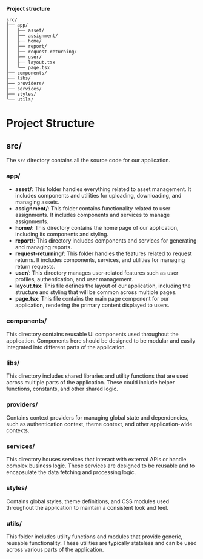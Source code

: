**Project structure**

```
src/
├── app/
│   ├── asset/
│   ├── assignment/
│   ├── home/
│   ├── report/
│   ├── request-returning/
│   ├── user/
│   ├── layout.tsx
│   └── page.tsx
├── components/
├── libs/
├── providers/
├── services/
├── styles/
└── utils/
```

# Project Structure

## src/
The `src` directory contains all the source code for our application.

### app/
- **asset/**: This folder handles everything related to asset management. It includes components and utilities for uploading, downloading, and managing assets.
- **assignment/**: This folder contains functionality related to user assignments. It includes components and services to manage assignments.
- **home/**: This directory contains the home page of our application, including its components and styling.
- **report/**: This directory includes components and services for generating and managing reports.
- **request-returning/**: This folder handles the features related to request returns. It includes components, services, and utilities for managing return requests.
- **user/**: This directory manages user-related features such as user profiles, authentication, and user management.
- **layout.tsx**: This file defines the layout of our application, including the structure and styling that will be common across multiple pages.
- **page.tsx**: This file contains the main page component for our application, rendering the primary content displayed to users.

### components/
This directory contains reusable UI components used throughout the application. Components here should be designed to be modular and easily integrated into different parts of the application.

### libs/
This directory includes shared libraries and utility functions that are used across multiple parts of the application. These could include helper functions, constants, and other shared logic.

### providers/
Contains context providers for managing global state and dependencies, such as authentication context, theme context, and other application-wide contexts.

### services/
This directory houses services that interact with external APIs or handle complex business logic. These services are designed to be reusable and to encapsulate the data fetching and processing logic.

### styles/
Contains global styles, theme definitions, and CSS modules used throughout the application to maintain a consistent look and feel.

### utils/
This folder includes utility functions and modules that provide generic, reusable functionality. These utilities are typically stateless and can be used across various parts of the application.
